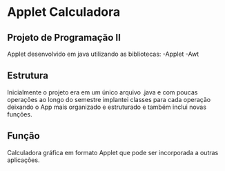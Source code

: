 # Applet Calculadora

## Projeto de Programação II 
Applet desenvolvido em java  utilizando as bibliotecas:
-Applet
-Awt

## Estrutura
Inicialmente o projeto era em um único arquivo .java e com poucas operações ao longo do semestre implantei classes para cada operação deixando o App mais organizado e estruturado e também inclui novas funções.

## Função
Calculadora gráfica em formato Applet que pode ser incorporada a outras aplicações.

